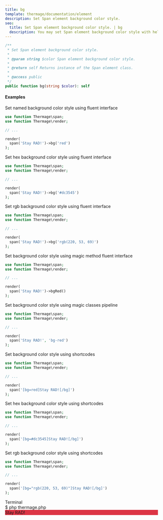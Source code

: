 ```yaml
---
title: bg
template: thermage/documentation/element
description: Set Span element background color style.
seo:
  title: Set Span element background color style. | bg
  description: You may set Span element background color style with help of method bg
---
```


```php
/**
 * Set Span element background color style.
 *
 * @param string $color Span element background color style.
 *
 * @return self Returns instance of the Span element class.
 *
 * @access public
 */
public function bg(string $color): self
```

#### Examples

Set named background color style using fluent interface
```php
use function Thermage\span;
use function Thermage\render;

// ...

render( 
  span('Stay RAD!')->bg('red')
);
```

Set hex background color style using fluent interface
```php
use function Thermage\span;
use function Thermage\render;

// ...

render( 
  span('Stay RAD!')->bg('#dc3545')
);
```

Set rgb background color style using fluent interface
```php
use function Thermage\span;
use function Thermage\render;

// ...

render( 
  span('Stay RAD!')->bg('rgb(220, 53, 69)')
);
```

Set background color style using magic method fluent interface
```php
use function Thermage\span;
use function Thermage\render;

// ...

render( 
  span('Stay RAD!')->bgRed()
);
```

Set background color style using magic classes pipeline
```php
use function Thermage\span;
use function Thermage\render;

// ...

render( 
  span('Stay RAD!', 'bg-red')
);
```

Set background color style using shortcodes
```php
use function Thermage\span;
use function Thermage\render;

// ...

render( 
  span('[bg=red]Stay RAD![/bg]')
);
```

Set hex background color style using shortcodes
```php
use function Thermage\span;
use function Thermage\render;

// ...

render( 
  span('[bg=#dc3545]Stay RAD![/bg]')
);
```

Set rgb background color style using shortcodes
```php
use function Thermage\span;
use function Thermage\render;

// ...

render( 
  span('[bg="rgb(220, 53, 69)"]Stay RAD![/bg]')
);
```

<div class="terminal">
  <div class="terminal-header">Terminal</div>
  <div class="terminal-body">
    <div class="terminal-command">$ php thermage.php</div>
    <div class="el-div" style="background:#dc3545;">Stay RAD!</div>
  </div>
</div>